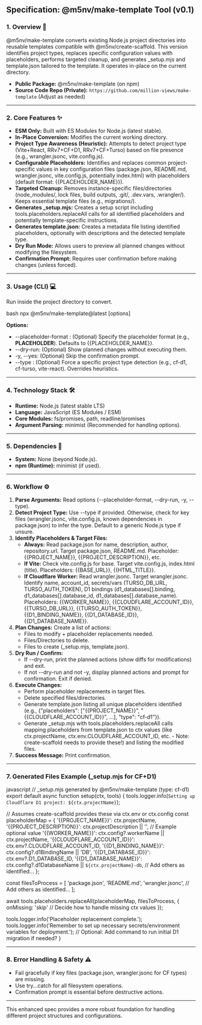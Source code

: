 ## Specification: @m5nv/make-template Tool (v0.1)

### 1. Overview 📜

@m5nv/make-template converts existing Node.js project directories into reusable templates compatible with @m5nv/create-scaffold. This version identifies project types, replaces specific configuration values with placeholders, performs targeted cleanup, and generates _setup.mjs and template.json tailored to the template. It operates in-place on the current directory.

  * **Public Package:** @m5nv/make-template (on npm)
  * **Source Code Repo (Private):** `https://github.com/million-views/make-template` (Adjust as needed)

-----

### 2. Core Features ✨

  * **ESM Only:** Built with ES Modules for Node.js (latest stable).
  * **In-Place Conversion:** Modifies the current working directory.
  * **Project Type Awareness (Heuristic):** Attempts to detect project type (Vite+React, RRv7+CF+D1, RRv7+CF+Turso) based on file presence (e.g., wrangler.jsonc, vite.config.js).
  * **Configurable Placeholders:** Identifies and replaces common project-specific values in key configuration files (package.json, README.md, wrangler.jsonc, vite.config.js, potentially index.html) with placeholders (default format: {{PLACEHOLDER_NAME}}).
  * **Targeted Cleanup:** Removes instance-specific files/directories (node_modules/, lock files, build outputs, .git/, .dev.vars, .wrangler/). Keeps essential template files (e.g., migrations/).
  * **Generates _setup.mjs:** Creates a setup script including tools.placeholders.replaceAll calls for all identified placeholders and potentially template-specific instructions.
  * **Generates template.json:** Creates a metadata file listing identified placeholders, optionally with descriptions and the detected template type.
  * **Dry Run Mode:** Allows users to preview all planned changes without modifying the filesystem.
  * **Confirmation Prompt:** Requires user confirmation before making changes (unless forced).

-----

### 3. Usage (CLI) 💻

Run inside the project directory to convert.

bash
npx @m5nv/make-template@latest [options]



**Options:**

  * --placeholder-format <string>: (Optional) Specify the placeholder format (e.g., __PLACEHOLDER__). Defaults to {{PLACEHOLDER_NAME}}.
  * --dry-run: (Optional) Show planned changes without executing them.
  * -y, --yes: (Optional) Skip the confirmation prompt.
  * --type <type>: (Optional) Force a specific project type detection (e.g., cf-d1, cf-turso, vite-react). Overrides heuristics.

-----

### 4. Technology Stack 🛠️

  * **Runtime:** Node.js (latest stable LTS)
  * **Language:** JavaScript (ES Modules / ESM)
  * **Core Modules:** fs/promises, path, readline/promises
  * **Argument Parsing:** minimist (Recommended for handling options).

-----

### 5. Dependencies 🔗

  * **System:** None (beyond Node.js).
  * **npm (Runtime):** minimist (if used).

-----

### 6. Workflow ⚙️

1.  **Parse Arguments:** Read options (--placeholder-format, --dry-run, -y, --type).
2.  **Detect Project Type:** Use --type if provided. Otherwise, check for key files (wrangler.jsonc, vite.config.js, known dependencies in package.json) to infer the type. Default to a generic Node.js type if unsure.
3.  **Identify Placeholders & Target Files:**
      * **Always:** Read package.json for name, description, author, repository.url. Target package.json, README.md. Placeholder: {{PROJECT_NAME}}, {{PROJECT_DESCRIPTION}}, etc.
      * **If Vite:** Check vite.config.js for base. Target vite.config.js, index.html (title). Placeholders: {{BASE_URL}}, {{HTML_TITLE}}.
      * **If Cloudflare Worker:** Read wrangler.jsonc. Target wrangler.jsonc. Identify name, account_id, secrets/vars (TURSO_DB_URL, TURSO_AUTH_TOKEN), D1 bindings (d1_databases[].binding, d1_databases[].database_id, d1_databases[].database_name). Placeholders: {{WORKER_NAME}}, {{CLOUDFLARE_ACCOUNT_ID}}, {{TURSO_DB_URL}}, {{TURSO_AUTH_TOKEN}}, {{D1_BINDING_NAME}}, {{D1_DATABASE_ID}}, {{D1_DATABASE_NAME}}.
4.  **Plan Changes:** Create a list of actions:
      * Files to modify + placeholder replacements needed.
      * Files/Directories to delete.
      * Files to create (_setup.mjs, template.json).
5.  **Dry Run / Confirm:**
      * If --dry-run, print the planned actions (show diffs for modifications) and exit.
      * If not --dry-run and not -y, display planned actions and prompt for confirmation. Exit if denied.
6.  **Execute Changes:**
      * Perform placeholder replacements in target files.
      * Delete specified files/directories.
      * Generate template.json listing all unique placeholders identified (e.g., {"placeholders": ["{{PROJECT_NAME}}", "{{CLOUDFLARE_ACCOUNT_ID}}", ...], "type": "cf-d1"}).
      * Generate _setup.mjs with tools.placeholders.replaceAll calls mapping placeholders from template.json to ctx values (like ctx.projectName, ctx.env.CLOUDFLARE_ACCOUNT_ID, etc. - Note: create-scaffold needs to provide these\!) and listing the modified files.
7.  **Success Message:** Print confirmation.

-----

### 7. Generated Files Example (_setup.mjs for CF+D1)

javascript
// _setup.mjs generated by @m5nv/make-template (type: cf-d1)
export default async function setup(ctx, tools) {
  tools.logger.info(`Setting up Cloudflare D1 project: ${ctx.projectName}`);

  // Assumes create-scaffold provides these via ctx.env or ctx.config
  const placeholderMap = {
    '{{PROJECT_NAME}}': ctx.projectName,
    '{{PROJECT_DESCRIPTION}}': ctx.projectDescription || '', // Example optional value
    '{{WORKER_NAME}}': ctx.config?.workerName || ctx.projectName,
    '{{CLOUDFLARE_ACCOUNT_ID}}': ctx.env?.CLOUDFLARE_ACCOUNT_ID,
    '{{D1_BINDING_NAME}}': ctx.config?.d1BindingName || 'DB',
    '{{D1_DATABASE_ID}}': ctx.env?.D1_DATABASE_ID,
    '{{D1_DATABASE_NAME}}': ctx.config?.d1DatabaseName || `${ctx.projectName}-db`,
    // Add others as identified...
  };

  const filesToProcess = [
    'package.json',
    'README.md',
    'wrangler.jsonc',
    // Add others as identified...
  ];

  await tools.placeholders.replaceAll(placeholderMap, filesToProcess, {
    onMissing: 'skip' // Decide how to handle missing ctx values
  });

  tools.logger.info('Placeholder replacement complete.');
  tools.logger.info('Remember to set up necessary secrets/environment variables for deployment.');
  // Optional: Add command to run initial D1 migration if needed?
}



-----

### 8. Error Handling & Safety ⚠️

  * Fail gracefully if key files (package.json, wrangler.jsonc for CF types) are missing.
  * Use try...catch for all filesystem operations.
  * Confirmation prompt is essential before destructive actions.

-----

This enhanced spec provides a more robust foundation for handling different project structures and configurations.